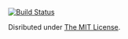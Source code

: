 [![Build Status](https://travis-ci.org/rhysd/Dachs.png?branch=master)](https://travis-ci.org/rhysd/Dachs)

Disributed under [The MIT License](http://opensource.org/licenses/MIT).
